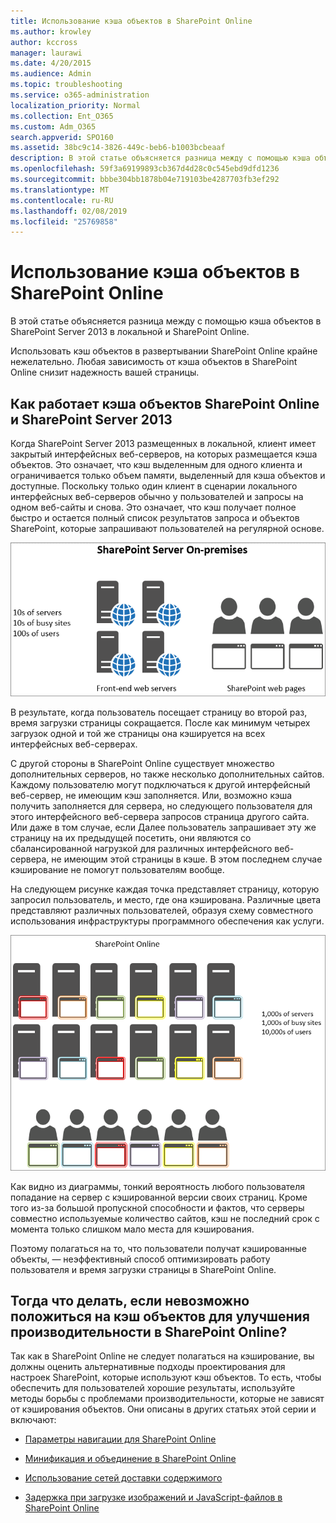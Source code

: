 ```yaml
---
title: Использование кэша объектов в SharePoint Online
ms.author: krowley
author: kccross
manager: laurawi
ms.date: 4/20/2015
ms.audience: Admin
ms.topic: troubleshooting
ms.service: o365-administration
localization_priority: Normal
ms.collection: Ent_O365
ms.custom: Adm_O365
search.appverid: SPO160
ms.assetid: 38bc9c14-3826-449c-beb6-b1003bcbeaaf
description: В этой статье объясняется разница между с помощью кэша объектов в SharePoint Server 2013 в локальной и SharePoint Online.
ms.openlocfilehash: 59f3a69199893cb367d4d28c0c545ebd9dfd1236
ms.sourcegitcommit: bbbe304bb1878b04e719103be4287703fb3ef292
ms.translationtype: MT
ms.contentlocale: ru-RU
ms.lasthandoff: 02/08/2019
ms.locfileid: "25769858"
---
```

# <a name="using-the-object-cache-with-sharepoint-online"></a>Использование кэша объектов в SharePoint Online

В этой статье объясняется разница между с помощью кэша объектов в SharePoint Server 2013 в локальной и SharePoint Online.
  
Использовать кэш объектов в развертывании SharePoint Online крайне нежелательно. Любая зависимость от кэша объектов в SharePoint Online снизит надежность вашей страницы. 
  
## <a name="how-the-sharepoint-online-and-sharepoint-server-2013-object-cache-works"></a>Как работает кэша объектов SharePoint Online и SharePoint Server 2013

Когда SharePoint Server 2013 размещенных в локальной, клиент имеет закрытый интерфейсных веб-серверов, на которых размещается кэша объектов. Это означает, что кэш выделенным для одного клиента и ограничивается только объем памяти, выделенный для кэша объектов и доступные. Поскольку только один клиент в сценарии локального интерфейсных веб-серверов обычно у пользователей и запросы на одном веб-сайты и снова. Это означает, что кэш получает полное быстро и остается полный список результатов запроса и объектов SharePoint, которые запрашивают пользователей на регулярной основе.
  
![Показывает трафик и нагрузку на локальные веб-серверы переднего плана](media/a0d38b36-4909-4abb-8d4e-4930814bb3de.png)
  
В результате, когда пользователь посещает страницу во второй раз, время загрузки страницы сокращается. После как минимум четырех загрузок одной и той же страницы она кэшируется на всех интерфейсных веб-серверах.
  
С другой стороны в SharePoint Online существует множество дополнительных серверов, но также несколько дополнительных сайтов. Каждому пользователю могут подключаться к другой интерфейсный веб-сервер, не имеющим кэш заполняется. Или, возможно кэша получить заполняется для сервера, но следующего пользователя для этого интерфейсного веб-сервера запросов страница другого сайта. Или даже в том случае, если Далее пользователь запрашивает эту же страницу на их предыдущей посетить, они являются со сбалансированной нагрузкой для различных интерфейсного веб-сервера, не имеющим этой страницы в кэше. В этом последнем случае кэширование не помогут пользователям вообще.
  
На следующем рисунке каждая точка представляет страницу, которую запросил пользователь, и место, где она кэширована. Различные цвета представляют различных пользователей, образуя схему совместного использования инфраструктуры программного обеспечения как услуги.
  
![Показывает результаты кэширования объектов в SharePoint Online](media/25d04011-ef83-4cb7-9e04-a6ed490f63c3.png)
  
Как видно из диаграммы, тонкий вероятность любого пользователя попадание на сервер с кэшированной версии своих страниц. Кроме того из-за большой пропускной способности и фактов, что серверы совместно используемые количество сайтов, кэш не последний срок с момента только слишком мало места для кэширования.
  
Поэтому полагаться на то, что пользователи получат кэшированные объекты, — неэффективный способ оптимизировать работу пользователя и время загрузки страницы в SharePoint Online.
  
## <a name="if-we-cant-rely-on-the-object-cache-to-improve-performance-in-sharepoint-online-what-do-we-use-instead"></a>Тогда что делать, если невозможно положиться на кэш объектов для улучшения производительности в SharePoint Online?

Так как в SharePoint Online не следует полагаться на кэширование, вы должны оценить альтернативные подходы проектирования для настроек SharePoint, которые используют кэш объектов. То есть, чтобы обеспечить для пользователей хорошие результаты, используйте методы борьбы с проблемами производительности, которые не зависят от кэширования объектов. Они описаны в других статьях этой серии и включают:
  
- [Параметры навигации для SharePoint Online](navigation-options-for-sharepoint-online.md)
    
- [Минификация и объединение в SharePoint Online](minification-and-bundling-in-sharepoint-online.md)
    
- [Использование сетей доставки содержимого](using-content-delivery-networks-with-sharepoint-online.md)
    
- [Задержка при загрузке изображений и JavaScript-файлов в SharePoint Online](delay-loading-images-and-javascript-in-sharepoint-online.md)
    

